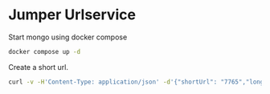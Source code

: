 # Jumper Urlservice

Start mongo using docker compose

```bash
docker compose up -d
```

Create a short url.

```bash
curl -v -H'Content-Type: application/json' -d'{"shortUrl": "7765","longUrl": "http://www.google.com", "userid": "007"}' http://localhost:8082/api/v1/urlservice
```

